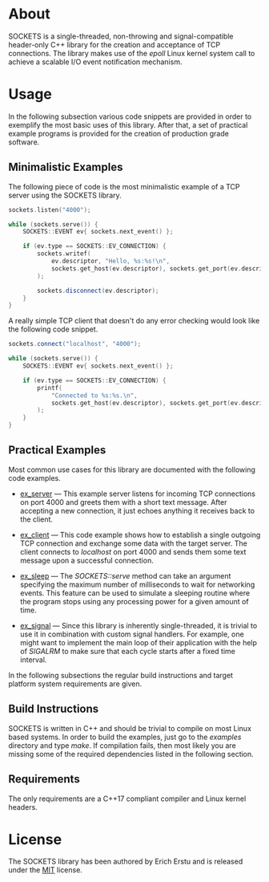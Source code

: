 # About ########################################################################

SOCKETS is a single-threaded, non-throwing and signal-compatible header-only C++
library for the creation and acceptance of TCP connections. The library makes
use of the *epoll* Linux kernel system call to achieve a scalable I/O event
notification mechanism.


# Usage ########################################################################

In the following subsection various code snippets are provided in order to
exemplify the most basic uses of this library. After that, a set of practical
example programs is provided for the creation of production grade software.


## Minimalistic Examples #######################################################

The following piece of code is the most minimalistic example of a TCP server
using the SOCKETS library.

```C++
sockets.listen("4000");

while (sockets.serve()) {
    SOCKETS::EVENT ev{ sockets.next_event() };

    if (ev.type == SOCKETS::EV_CONNECTION) {
        sockets.writef(
            ev.descriptor, "Hello, %s:%s!\n",
            sockets.get_host(ev.descriptor), sockets.get_port(ev.descriptor)
        );

        sockets.disconnect(ev.descriptor);
    }
}
```

A really simple TCP client that doesn't do any error checking would look like
the following code snippet.

```C++
sockets.connect("localhost", "4000");

while (sockets.serve()) {
    SOCKETS::EVENT ev{ sockets.next_event() };

    if (ev.type == SOCKETS::EV_CONNECTION) {
        printf(
            "Connected to %s:%s.\n",
            sockets.get_host(ev.descriptor), sockets.get_port(ev.descriptor)
        );
    }
}
```


## Practical Examples ##########################################################

Most common use cases for this library are documented with the following code
examples.

* [ex_server](examples/src/ex_server.cpp) —
  This example server listens for incoming TCP connections on port 4000 and
  greets them with a short text message. After accepting a new connection, it
  just echoes anything it receives back to the client.

* [ex_client](examples/src/ex_client.cpp) —
  This code example shows how to establish a single outgoing TCP connection and
  exchange some data with the target server. The client connects to _localhost_
  on port 4000 and sends them some text message upon a successful connection.

* [ex_sleep](examples/src/ex_sleep.cpp) —
  The _SOCKETS::serve_ method can take an argument specifying the maximum number
  of milliseconds to wait for networking events. This feature can be used to
  simulate a sleeping routine where the program stops using any processing power
  for a given amount of time.

* [ex_signal](examples/src/ex_signal.cpp) —
  Since this library is inherently single-threaded, it is trivial to use it in
  combination with custom signal handlers. For example, one might want to
  implement the main loop of their application with the help of _SIGALRM_ to
  make sure that each cycle starts after a fixed time interval.

In the following subsections the regular build instructions and target platform
system requirements are given.


## Build Instructions ##########################################################

SOCKETS is written in C++ and should be trivial to compile on most Linux based
systems. In order to build the examples, just go to the _examples_ directory and
type _make_. If compilation fails, then most likely you are missing some of the
required dependencies listed in the following section.


## Requirements ################################################################

The only requirements are a C++17 compliant compiler and Linux kernel headers.


# License ######################################################################

The SOCKETS library has been authored by Erich Erstu and is released under the
[MIT](LICENSE) license.
